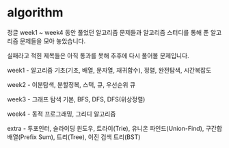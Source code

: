 # algorithm

정글 week1 ~ week4 동안 풀었던 알고리즘 문제들과 알고리즘 스터디를 통해 푼 알고리즘 문제들을 모아 놓았습니다.

실패라고 적힌 제목들은 아직 통과를 못해 추후에 다시 풀어볼 문제입니다.

week1 - 알고리즘 기초(기초, 배열, 문자열, 재귀함수), 정렬, 완전탐색, 시간복잡도

week2 - 이분탐색, 분할정복, 스택, 큐, 우선순위 큐

week3 - 그래프 탐색 기본, BFS, DFS, DFS(위상정렬)

week4 - 동적 프로그래밍, 그리디 알고리즘

extra - 투포인터, 슬라이딩 윈도우, 트라이(Trie), 유니온 파인드(Union-Find), 구간합 배열(Prefix Sum), 트리(Tree), 이진 검색 트리(BST)

